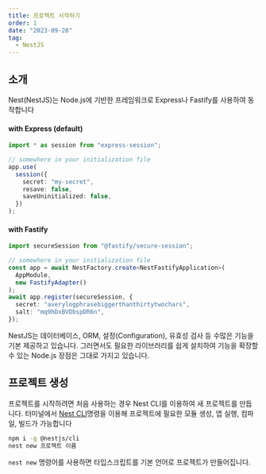```yaml
---
title: 프로젝트 시작하기
order: 1
date: "2023-09-28"
tag:
  - NestJS
---
```


## 소개

Nest(NestJS)는 Node.js에 기반한 프레임워크로 Express나 Fastify를 사용하여 동작합니다

#### with Express (default)

```typescript
import * as session from "express-session";

// somewhere in your initialization file
app.use(
  session({
    secret: "my-secret",
    resave: false,
    saveUninitialized: false,
  })
);
```

<!--end-->

#### with Fastify

```typescript
import secureSession from "@fastify/secure-session";

// somewhere in your initialization file
const app = await NestFactory.create<NestFastifyApplication>(
  AppModule,
  new FastifyAdapter()
);
await app.register(secureSession, {
  secret: "averylogphrasebiggerthanthirtytwochars",
  salt: "mq9hDxBVDbspDR6n",
});
```

NestJS는 데이터베이스, ORM, 설정(Configuration), 유효성 검사 등 수많은 기능을 기본 제공하고 있습니다.
그러면서도 필요한 라이브러리를 쉽게 설치하여 기능을 확장할 수 있는 Node.js 장점은 그대로 가지고 있습니다.

## 프로젝트 생성

프로젝트를 시작하려면 처음 사용하는 경우 Nest CLI를 이용하여 새 프로젝트를 만듭니다.
터미널에서 [Nest CLI](https://docs.nestjs.com/cli/usages)명령을 이용해
프로젝트에 필요한 모듈 생성, 앱 실행, 컴파일, 빌드가 가능합니다

```bash
npm i -g @nestjs/cli
nest new 프로젝트 이름
```

`nest new` 명령어를 사용하면 타입스크립트를 기본 언어로 프로젝트가 만들어집니다.
